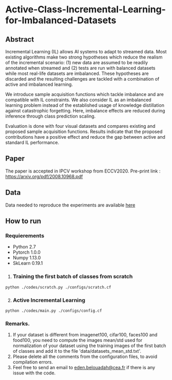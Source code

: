 # Active-Class-Incremental-Learning-for-Imbalanced-Datasets
## Abstract
Incremental Learning (IL) allows AI systems to adapt to streamed data.
Most existing algorithms make two strong hypotheses which reduce the realism of the incremental scenario: (1) new data are assumed to be readily annotated when streamed and (2) tests are run with balanced datasets while most real-life datasets are imbalanced.
These hypotheses are discarded and the resulting challenges are tackled with a combination of active and imbalanced learning.

We introduce sample acquisition functions which tackle imbalance and are compatible with IL constraints.
We also consider IL as an imbalanced learning problem instead of the established usage of knowledge distillation against catastrophic forgetting.
Here, imbalance effects are reduced during inference through class prediction scaling.

Evaluation is done with four visual datasets and compares existing and proposed sample acquisition functions.
Results indicate that the proposed contributions have a positive effect and reduce the gap between active and standard IL performance.


## Paper
The paper is accepted in IPCV workshop from ECCV2020. Pre-print link : https://arxiv.org/pdf/2008.10968.pdf

## Data

Data needed to reproduce the experiments are available [here](https://drive.google.com/drive/folders/1ol2JuM9YMKqslTvJValAcpD0ML-W01lX?usp=sharing)


## How to run

### Requierements
* Python 2.7
* Pytorch 1.0.0
* Numpy 1.13.0
* SkLearn 0.19.1


1. ### Training the first batch of classes from scratch

```
python ./codes/scratch.py ./configs/scratch.cf
```


2. ### Active Incremental Learning

```
python ./codes/main.py ./configs/config.cf
```


### Remarks. 
1. If your dataset is different from imagenet100, cifar100, faces100 and food100, you need to compute the images mean/std used for normalization of your dataset using the training images of the first batch of classes and add it to the file 'data/datasets_mean_std.txt'.
2. Please delete all the comments from the configuration files, to avoid compilation errors. 
3. Feel free to send an email to eden.belouadah@cea.fr if there is any issue with the code.
